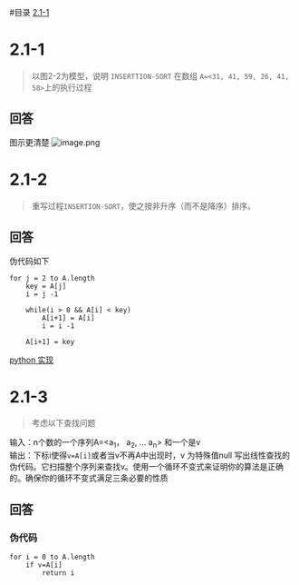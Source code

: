 #目录
[2.1-1](#2.1-1)

# 2.1-1
> 以图2-2为模型，说明 `INSERTTION-SORT` 在数组 `A=<31, 41, 59, 26, 41, 58>`上的执行过程

## 回答
图示更清楚
![image.png](http://ww1.sinaimg.cn/large/d1bc6e1egy1glkwvn8o63j20u0140nlb.jpg)



# 2.1-2
> 重写过程`INSERTION-SORT`，使之按非升序（而不是降序）排序。

## 回答
伪代码如下
```
for j = 2 to A.length
    key = A[j]
    i = j -1
    
    while(i > 0 && A[i] < key)
        A[i+1] = A[i]
        i = i -1
        
    A[i+1] = key
```

[python 实现](./code/code2.1-2.py)


# 2.1-3
> 考虑以下查找问题

输入：n个数的一个序列A=<a<sub>1</sub>， a<sub>2</sub>, ... a<sub>n</sub>> 和一个是v  
输出：下标i使得`v=A[i]`或者当v不再A中出现时，v 为特殊值null
写出线性查找的伪代码。它扫描整个序列来查找v。使用一个循环不变式来证明你的算法是正确的。确保你的循环不变式满足三条必要的性质

## 回答

### 伪代码
```
for i = 0 to A.length
    if v=A[i]
        return i
        
```